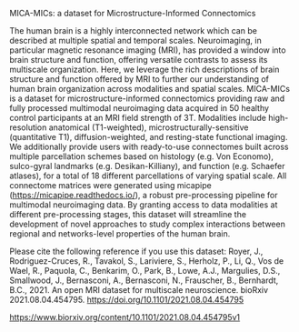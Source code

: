 MICA-MICs: a dataset for Microstructure-Informed Connectomics

The human brain is a highly interconnected network which can be described at multiple spatial and temporal scales. Neuroimaging, in particular magnetic resonance imaging (MRI), has provided a window into brain structure and function, offering versatile contrasts to assess its multiscale organization. Here, we leverage the rich descriptions of brain structure and function offered by MRI to further our understanding of human brain organization across modalities and spatial scales. MICA-MICs is a dataset for microstructure-informed connectomics providing raw and fully processed multimodal neuroimaging data acquired in 50 healthy control participants at an MRI field strength of 3T. Modalities include high-resolution anatomical (T1-weighted), microstructurally-sensitive (quantitative T1), diffusion-weighted, and resting-state functional imaging. We additionally provide users with ready-to-use connectomes built across multiple parcellation schemes based on histology (e.g. Von Economo), sulco-gyral landmarks (e.g. Desikan-Killiany), and function (e.g. Schaefer atlases), for a total of 18 different parcellations of varying spatial scale. All connectome matrices were generated using micapipe (https://micapipe.readthedocs.io/), a robust pre-processing pipeline for multimodal neuroimaging data. By granting access to data modalities at different pre-processing stages, this dataset will streamline the development of novel approaches to study complex interactions between regional and networks-level properties of the human brain. 

Please cite the following reference if you use this dataset: 
Royer, J., Rodriguez-Cruces, R., Tavakol, S., Lariviere, S., Herholz, P., Li, Q., Vos de Wael, R., Paquola, C., Benkarim, O., Park, B., Lowe, A.J., Margulies, D.S., Smallwood, J., Bernasconi, A., Bernasconi, N., Frauscher, B., Bernhardt, B.C., 2021. An open MRI dataset for multiscale neuroscience. bioRxiv 2021.08.04.454795. https://doi.org/10.1101/2021.08.04.454795

https://www.biorxiv.org/content/10.1101/2021.08.04.454795v1

